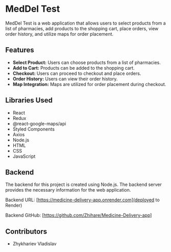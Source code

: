# MedDel Test

MedDel Test is a web application that allows users to select products from a list of pharmacies, add products to the shopping cart, place orders, view order history, and utilize maps for order placement.

## Features
- **Select Product:** Users can choose products from a list of pharmacies.
- **Add to Cart:** Products can be added to the shopping cart.
- **Checkout:** Users can proceed to checkout and place orders.
- **Order History:** Users can view their order history.
- **Map Integration:** Maps are utilized for order placement during checkout.

## Libraries Used
- React
- Redux
- @react-google-maps/api
- Styled Components
- Axios
- Node.js
- HTML
- CSS
- JavaScript

## Backend
The backend for this project is created using Node.js. The backend server provides the necessary information for the web application.

Backend URL: [https://medicine-delivery-app.onrender.com](deployed to Render)

Backend GitHub: [https://github.com/Zhihare/Medicine-Delivery-app]

## Contributors
- Zhykhariev Vladislav

